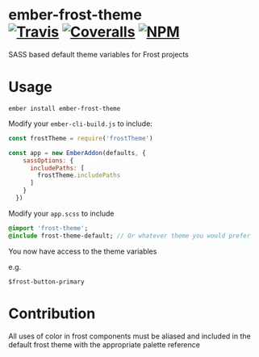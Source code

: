 [ci-img]: https://travis-ci.org/ciena-frost/ember-frost-theme.svg "Build Status"
[ci-url]: https://travis-ci.org/ciena-frost/ember-frost-theme

[cov-img]: https://coveralls.io/repos/github/ciena-frost/ember-frost-theme/badge.svg?branch=master "Code Coverage"
[cov-url]: https://coveralls.io/github/ciena-frost/ember-frost-theme

[npm-img]: https://img.shields.io/npm/v/ember-frost-theme.svg "NPM Version"
[npm-url]: https://www.npmjs.com/package/ember-frost-theme

# ember-frost-theme <br /> [![Travis][ci-img]][ci-url] [![Coveralls][cov-img]][cov-url] [![NPM][npm-img]][npm-url]
SASS based default theme variables for Frost projects

# Usage


```
ember install ember-frost-theme
```


Modify your `ember-cli-build.js` to include:


```javascript
const frostTheme = require('frostTheme')

const app = new EmberAddon(defaults, {
    sassOptions: {
      includePaths: [
        frostTheme.includePaths
      ]
    }
  })
```

Modify your `app.scss` to include


```sass
@import 'frost-theme';
@include frost-theme-default; // Or whatever theme you would prefer
```

You now have access to the theme variables

e.g.

`$frost-button-primary`

# Contribution

All uses of color in frost components must be aliased and included in the default frost theme with the appropriate
palette reference

